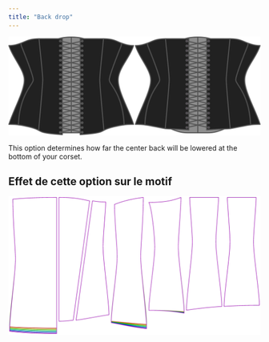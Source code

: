 ```yaml
---
title: "Back drop"
---
```


![The back drop option on Cathrin](./backdrop.svg)

This option determines how far the center back will be lowered at the bottom of your corset.

## Effet de cette option sur le motif

![Cette image montre l'effet de cette option en superposant plusieurs variantes qui ont une valeur différente pour cette option](cathrin_backdrop_sample.svg "Effet de cette option sur le modèle")
